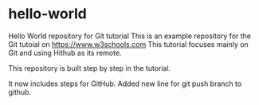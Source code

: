 # hello-world
Hello World repository for Git tutorial
This is an example repository for the Git tutoial on https://www.w3schools.com
This tutorial focuses mainly on Git and using Hithub as its remote.

This repository is built step by step in the tutorial.

It now includes steps for GitHub.
Added new line for git push branch to github.